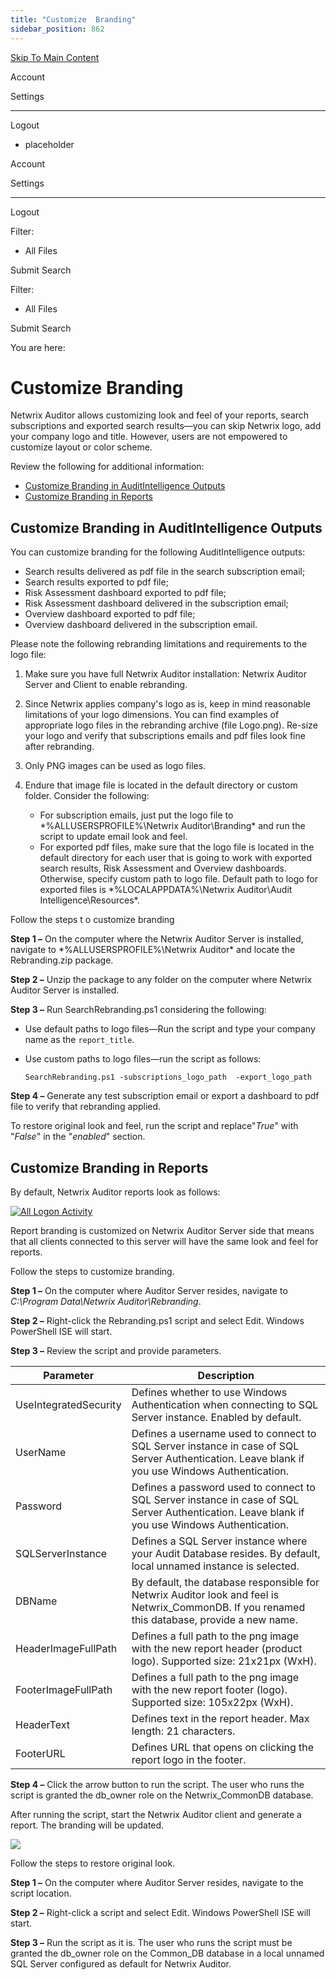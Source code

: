 ```yaml
---
title: "Customize  Branding"
sidebar_position: 862
---
```


[Skip To Main Content](#)

Account

Settings

---

Logout

* placeholder

Account

Settings

---

Logout

Filter: 

* All Files

Submit Search

Filter: 

* All Files

Submit Search

You are here:

# Customize Branding

Netwrix Auditor allows customizing look and feel of your reports, search subscriptions and exported search results—you can skip Netwrix logo, add your company logo and title. However, users are not empowered to customize layout or color scheme.

Review the following for additional information:

* [Customize Branding in AuditIntelligence Outputs](#Customiz "Customize Branding in AuditIntelligence Outputs")
* [Customize Branding in Reports](#Customiz2 "Customize Branding in Reports")

## Customize Branding in AuditIntelligence Outputs

You can customize branding for the following AuditIntelligence outputs:

* Search results delivered as pdf file in the search subscription email;
* Search results exported to pdf file;
* Risk Assessment dashboard exported to pdf file;
* Risk Assessment dashboard delivered in the subscription email;
* Overview dashboard exported to pdf file;
* Overview dashboard delivered in the subscription email.

Please note the following rebranding limitations and requirements to the logo file:

1. Make sure you have full Netwrix Auditor installation: Netwrix Auditor Server and Client to enable rebranding.
2. Since Netwrix applies company's logo as is, keep in mind reasonable limitations of your logo dimensions. You can find examples of appropriate logo files in the rebranding archive (file Logo.png). Re-size your logo and verify that subscriptions emails and pdf files look fine after rebranding.
3. Only PNG images can be used as logo files.
4. Endure that image file is located in the default directory or custom folder. Consider the following:

   * For subscription emails, just put the logo file to *%ALLUSERSPROFILE%\Netwrix Auditor\Branding\* and run the script to update email look and feel.
   * For exported pdf files, make sure that the logo file is located in the default directory for each user that is going to work with exported search results, Risk Assessment and Overview dashboards. Otherwise, specify custom path to logo file. Default path to logo for exported files is *%LOCALAPPDATA%\Netwrix Auditor\Audit Intelligence\Resources\*.

Follow the steps t o customize branding

**Step 1 –** On the computer where the Netwrix Auditor Server is installed, navigate to *%ALLUSERSPROFILE%\Netwrix Auditor\* and locate the Rebranding.zip package.

**Step 2 –** Unzip the package to any folder on the computer where Netwrix Auditor Server is installed.

**Step 3 –** Run SearchRebranding.ps1 considering the following:

* Use default paths to logo files—Run the script and type your company name as the `report_title`.
* Use custom paths to logo files—run the script as follows:

  `SearchRebranding.ps1 -subscriptions_logo_path  -export_logo_path `

**Step 4 –** Generate any test subscription email or export a dashboard to pdf file to verify that rebranding applied.

To restore original look and feel, run the script and replace"*True*" with "*False*" in the "*enabled*" section.

## Customize Branding in Reports

By default, Netwrix Auditor reports look as follows:

[![All Logon Activity](../static/img/Auditor/Images/Auditor/Report_Rebranding_thumb_0_0.png "All Logon Activity")](../../../Resources/Images/Auditor/Report_Rebranding.png)

Report branding is customized on Netwrix Auditor Server side that means that all clients connected to this server will have the same look and feel for reports.

Follow the steps to customize branding.

**Step 1 –** On the computer where Auditor Server resides, navigate to *C:\Program Data\Netwrix Auditor\Rebranding*.

**Step 2 –** Right-click the Rebranding.ps1 script and select Edit. Windows PowerShell ISE will start.

**Step 3 –** Review the script and provide parameters.

| Parameter | Description |
| --- | --- |
| UseIntegratedSecurity | Defines whether to use Windows Authentication when connecting to SQL Server instance. Enabled by default. |
| UserName | Defines a username used to connect to SQL Server instance in case of SQL Server Authentication. Leave blank if you use Windows Authentication. |
| Password | Defines a password used to connect to SQL Server instance in case of SQL Server Authentication. Leave blank if you use Windows Authentication. |
| SQLServerInstance | Defines a SQL Server instance where your Audit Database resides. By default, local unnamed instance is selected. |
| DBName | By default, the database responsible for Netwrix Auditor look and feel is Netwrix_CommonDB. If you renamed this database, provide a new name. |
| HeaderImageFullPath | Defines a full path to the png image with the new report header (product logo). Supported size: 21x21px (WxH). |
| FooterImageFullPath | Defines a full path to the png image with the new report footer (logo). Supported size: 105x22px (WxH). |
| HeaderText | Defines text in the report header. Max length: 21 characters. |
| FooterURL | Defines URL that opens on clicking the report logo in the footer. |

**Step 4 –** Click the arrow button to run the script. The user who runs the script is granted the db_owner role on the Netwrix_CommonDB database.

After running the script, start the Netwrix Auditor client and generate a report. The branding will be updated.

[![](../static/img/Auditor/Images/Auditor/Report_Rebranding_Result_thumb_0_0.png)](../../../Resources/Images/Auditor/Report_Rebranding_Result.png)

Follow the steps to restore original look.

**Step 1 –** On the computer where Auditor Server resides, navigate to the script location.

**Step 2 –** Right-click a script and select Edit. Windows PowerShell ISE will start.

**Step 3 –** Run the script as it is. The user who runs the script must be granted the db_owner role on the Common_DB database in a local unnamed SQL Server configured as default for Netwrix Auditor.